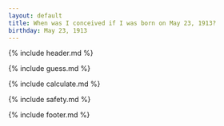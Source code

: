 ```yaml
---
layout: default
title: When was I conceived if I was born on May 23, 1913?
birthday: May 23, 1913
---
```


{% include header.md %}

{% include guess.md %}

{% include calculate.md %}

{% include safety.md %}

{% include footer.md %}



